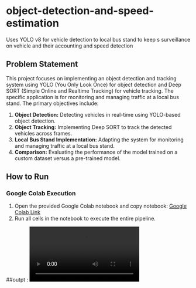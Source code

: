 # object-detection-and-speed-estimation
Uses YOLO v8 for vehicle detection to local bus stand to keep s surveillance on vehicle and their accounting and speed detection

## Problem Statement

This project focuses on implementing an object detection and tracking system using YOLO (You Only Look Once) for object detection and Deep SORT (Simple Online and Realtime Tracking) for vehicle tracking. The specific application is for monitoring and managing traffic at a local bus stand. The primary objectives include:

1. **Object Detection:** Detecting vehicles in real-time using YOLO-based object detection.
2. **Object Tracking:** Implementing Deep SORT to track the detected vehicles across frames.
3. **Local Bus Stand Implementation:** Adapting the system for monitoring and managing traffic at a local bus stand.
4. **Comparison:** Evaluating the performance of the model trained on a custom dataset versus a pre-trained model.

## How to Run

### Google Colab Execution

1. Open the provided Google Colab notebook and copy notebook: [Google Colab Link](https://colab.research.google.com/drive/1Jywu0kEa3EoXxOhBQrpkpjuOIpHkY84a?usp=sharing)
2. Run all cells in the notebook to execute the entire pipeline.



##outpt :
![Output Video](https://github.com/your-username/your-repo/raw/main/output_video.mp4)

